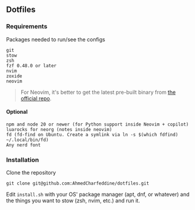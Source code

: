 ## Dotfiles


### Requirements
Packages needed to run/see the configs
```
git
stow
zsh
fzf 0.48.0 or later
nvim
zoxide
neovim
```
> For Neovim, it's better to get the latest pre-built binary from [the official repo](https://github.com/neovim/neovim/blob/master/INSTALL.md#pre-built-archives-2).
#### Optional
```
npm and node 20 or newer (for Python support inside Neovim + copilot)
luarocks for neorg (notes inside neovim)
fd (fd-find on Ubuntu. Create a symlink via ln -s $(which fdfind) ~/.local/bin/fd)
Any nerd font
```

### Installation
Clone the repository
```
git clone git@github.com:AhmedCharfeddine/dotfiles.git
```
Edit `install.sh` with your OS' package manager (apt, dnf, or whatever) and the things you want to stow (zsh, nvim, etc.) and run it.

